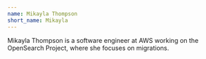 ```yaml
---
name: Mikayla Thompson
short_name: Mikayla
---
```

Mikayla Thompson is a software engineer at AWS working on the OpenSearch Project, where she focuses on migrations.